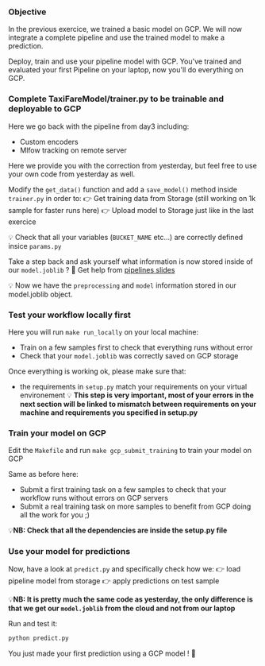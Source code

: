 
### Objective

In the previous exercice, we trained a basic model on GCP. We will now integrate a complete pipeline and use the trained model to make a prediction.

Deploy, train and use your pipeline model with GCP.
You've trained and evaluated your first Pipeline on your laptop, now you'll do everything on GCP.

### Complete TaxiFareModel/trainer.py to be trainable and deployable to GCP

Here we go back with the pipeline from day3 including:
- Custom encoders
- Mlfow tracking on remote server

Here we provide you with the correction from yesterday, but feel free to use your own code from yesterday as well.

Modify the `get_data()` function and add a `save_model()` method inside `trainer.py` in order to:
👉 Get training data from Storage (still working on 1k sample for faster runs here)
👉 Upload model to Storage just like in the last exercice

💡 Check that all your variables (`BUCKET_NAME` etc...) are correctly defined insice `params.py`

Take a step back and ask yourself what information is now stored inside of our `model.joblib` ?
🤔 Get help from [pipelines slides](https://clients.widged.com/ynov/ai-and-cloud/d8/#1)

💡 Now we have the `preprocessing` and `model` information stored in our model.joblib object.

### Test your workflow locally first

Here you will run `make run_locally` on your local machine:
- Train on a few samples first to check that everything runs without error
- Check that your `model.joblib` was correctly saved on GCP storage

Once everything is working ok, please make sure that:
- the requirements in `setup.py` match your requirements on your virtual environement
💡 **This step is very important, most of your errors in the next section will be linked to mismatch between requirements on your machine and requirements you specified in setup.py**

### Train your model on GCP

Edit the `Makefile` and run `make gcp_submit_training` to train your model on GCP

Same as before here:
- Submit a first training task on a few samples to check that your workflow runs without errors on GCP servers
- Submit a real training task on more samples to benefit from GCP doing all the work for you ;)

💡**NB: Check that all the dependencies are inside the setup.py file**

### Use your model for predictions

Now, have a look at `predict.py` and specifically check how we:
👉 load pipeline model from storage
👉 apply predictions on test sample

💡**NB: It is pretty much the same code as yesterday, the only difference is that we get our `model.joblib` from the cloud and not from our laptop**

Run and test it:
```bash
python predict.py
```

You just made your first prediction using a GCP model ! 🚀

